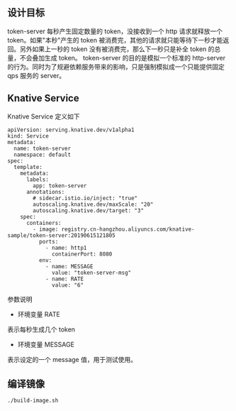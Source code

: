 ## 设计目标

token-server 每秒产生固定数量的 token，没接收到一个 http 请求就释放一个 token。如果"本秒"产生的 token 被消费完，其他的请求就只能等待下一秒才能返回。另外如果上一秒的 token 没有被消费完，那么下一秒只是补全 token 的总量，不会叠加生成 token。
token-server 的目的是模拟一个标准的 http-server 的行为。同时为了规避依赖服务带来的影响，只是强制模拟成一个只能提供固定 qps 服务的 server。

## Knative Service 

Knative Service 定义如下

```
apiVersion: serving.knative.dev/v1alpha1
kind: Service
metadata:
  name: token-server
  namespace: default
spec:
  template:
    metadata:
      labels:
        app: token-server
      annotations:
        # sidecar.istio.io/inject: "true"
        autoscaling.knative.dev/maxScale: "20"
        autoscaling.knative.dev/target: "3"
    spec:
      containers:
        - image: registry.cn-hangzhou.aliyuncs.com/knative-sample/token-server:20190615121805
          ports:
            - name: http1
              containerPort: 8080
          env:
            - name: MESSAGE
              value: "token-server-msg"
            - name: RATE
              value: "6"

```

参数说明
- 环境变量 RATE

表示每秒生成几个 token

- 环境变量 MESSAGE 

表示设定的一个 message 值，用于测试使用。

## 编译镜像

`./build-image.sh`